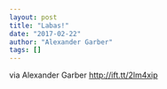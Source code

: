 ```yaml
---
layout: post
title: "Labas!"
date: "2017-02-22"
author: "Alexander Garber"
tags: []
---
```


via Alexander Garber http://ift.tt/2lm4xip